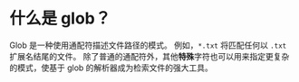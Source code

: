 # 什么是 glob？

Glob 是一种使用通配符描述文件路径的模式。 例如，`*.txt` 将匹配任何以 `.txt` 扩展名结尾的文件。 除了普通的通配符外，其他**特殊**字符也可以用来指定更复杂的模式，使基于 glob 的解析器成为检索文件的强大工具。
